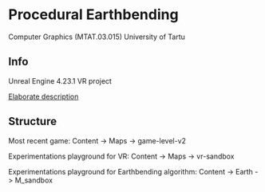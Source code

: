 # Procedural Earthbending
Computer Graphics (MTAT.03.015)
University of Tartu

## Info

Unreal Engine 4.23.1 VR project

[Elaborate description](https://courses.cs.ut.ee/2019/cg/fall/Main/Project-ProceduralEarthbending)
 
 ## Structure
 
Most recent game: Content -> Maps -> game-level-v2

Experimentations playground for VR: Content -> Maps -> vr-sandbox

Experimentations playground for Earthbending algorithm: Content -> Earth -> M_sandbox
